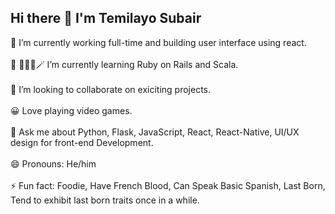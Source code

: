 ## Hi there 👋 I'm Temilayo Subair



 🔭 I’m currently working full-time and building user interface using react.
<br>
<br>
 🌱 👨🏽‍💻🪄 I’m currently learning  Ruby on Rails and Scala.
<br>
<br>
 👯 I’m looking to collaborate on exiciting projects.
<br>
<br>
 😀 Love playing video games.
<br>
<br>
 💬 Ask me about Python, Flask, JavaScript, React, React-Native, UI/UX design for front-end Development.
<br>
<br>
😄 Pronouns: He/him
<br>
<br>
⚡ Fun fact: Foodie, Have French Blood, Can Speak Basic Spanish, Last Born, Tend to exhibit last born traits once in a while.
<br>
<br>
